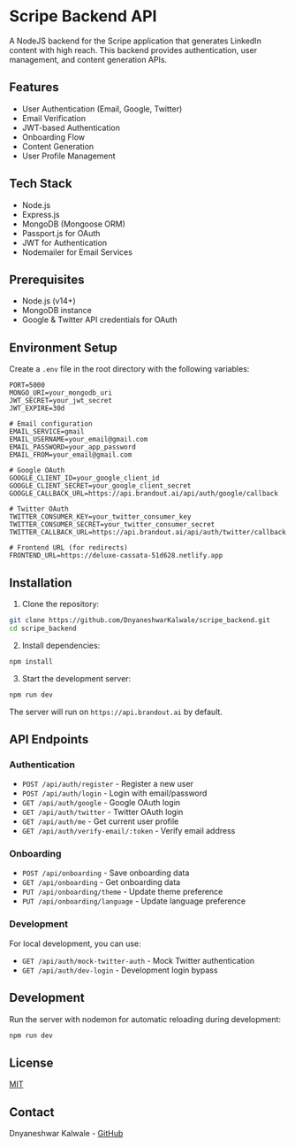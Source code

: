 # Scripe Backend API

A NodeJS backend for the Scripe application that generates LinkedIn content with high reach. This backend provides authentication, user management, and content generation APIs.

## Features

- User Authentication (Email, Google, Twitter)
- Email Verification
- JWT-based Authentication
- Onboarding Flow
- Content Generation
- User Profile Management

## Tech Stack

- Node.js
- Express.js
- MongoDB (Mongoose ORM)
- Passport.js for OAuth
- JWT for Authentication
- Nodemailer for Email Services

## Prerequisites

- Node.js (v14+)
- MongoDB instance
- Google & Twitter API credentials for OAuth

## Environment Setup

Create a `.env` file in the root directory with the following variables:

```
PORT=5000
MONGO_URI=your_mongodb_uri
JWT_SECRET=your_jwt_secret
JWT_EXPIRE=30d

# Email configuration
EMAIL_SERVICE=gmail
EMAIL_USERNAME=your_email@gmail.com
EMAIL_PASSWORD=your_app_password
EMAIL_FROM=your_email@gmail.com

# Google OAuth
GOOGLE_CLIENT_ID=your_google_client_id
GOOGLE_CLIENT_SECRET=your_google_client_secret
GOOGLE_CALLBACK_URL=https://api.brandout.ai/api/auth/google/callback

# Twitter OAuth
TWITTER_CONSUMER_KEY=your_twitter_consumer_key
TWITTER_CONSUMER_SECRET=your_twitter_consumer_secret
TWITTER_CALLBACK_URL=https://api.brandout.ai/api/auth/twitter/callback

# Frontend URL (for redirects)
FRONTEND_URL=https://deluxe-cassata-51d628.netlify.app
```

## Installation

1. Clone the repository:
```bash
git clone https://github.com/DnyaneshwarKalwale/scripe_backend.git
cd scripe_backend
```

2. Install dependencies:
```bash
npm install
```

3. Start the development server:
```bash
npm run dev
```

The server will run on `https://api.brandout.ai` by default.

## API Endpoints

### Authentication

- `POST /api/auth/register` - Register a new user
- `POST /api/auth/login` - Login with email/password
- `GET /api/auth/google` - Google OAuth login
- `GET /api/auth/twitter` - Twitter OAuth login
- `GET /api/auth/me` - Get current user profile
- `GET /api/auth/verify-email/:token` - Verify email address

### Onboarding

- `POST /api/onboarding` - Save onboarding data
- `GET /api/onboarding` - Get onboarding data
- `PUT /api/onboarding/theme` - Update theme preference
- `PUT /api/onboarding/language` - Update language preference

### Development

For local development, you can use:

- `GET /api/auth/mock-twitter-auth` - Mock Twitter authentication
- `GET /api/auth/dev-login` - Development login bypass

## Development

Run the server with nodemon for automatic reloading during development:

```bash
npm run dev
```

## License

[MIT](LICENSE)

## Contact

Dnyaneshwar Kalwale - [GitHub](https://github.com/DnyaneshwarKalwale) 